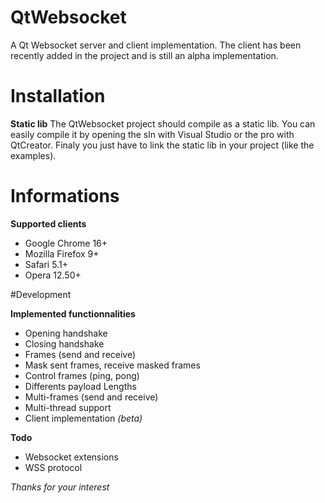 # QtWebsocket

A Qt Websocket server and client implementation.
The client has been recently added in the project and is still an alpha implementation.

# Installation

**Static lib**
The QtWebsocket project should compile as a static lib.
You can easily compile it by opening the sln with Visual Studio or the pro with QtCreator.
Finaly you just have to link the static lib in your project (like the examples).

# Informations

**Supported clients**
- Google Chrome 16+
- Mozilla Firefox 9+
- Safari 5.1+
- Opera 12.50+

#Development

**Implemented functionnalities**
- Opening handshake
- Closing handshake
- Frames (send and receive)
- Mask sent frames, receive masked frames
- Control frames (ping, pong)
- Differents payload Lengths
- Multi-frames (send and receive)
- Multi-thread support
- Client implementation _(beta)_

**Todo**
- Websocket extensions
- WSS protocol


_Thanks for your interest_
